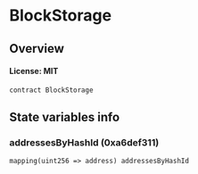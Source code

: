 # BlockStorage

## Overview

#### License: MIT

```solidity
contract BlockStorage
```


## State variables info

### addressesByHashId (0xa6def311)

```solidity
mapping(uint256 => address) addressesByHashId
```

